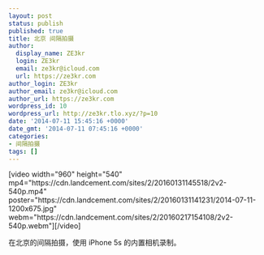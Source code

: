 ```yaml
---
layout: post
status: publish
published: true
title: 北京 间隔拍摄
author:
  display_name: ZE3kr
  login: ZE3kr
  email: ze3kr@icloud.com
  url: https://ze3kr.com
author_login: ZE3kr
author_email: ze3kr@icloud.com
author_url: https://ze3kr.com
wordpress_id: 10
wordpress_url: http://ze3kr.tlo.xyz/?p=10
date: '2014-07-11 15:45:16 +0000'
date_gmt: '2014-07-11 07:45:16 +0000'
categories:
- 间隔拍摄
tags: []
---
```

<p>[video width="960" height="540" mp4="https://cdn.landcement.com/sites/2/20160131145518/2v2-540p.mp4" poster="https://cdn.landcement.com/sites/2/20160131141231/2014-07-11-1200x675.jpg" webm="https://cdn.landcement.com/sites/2/20160217154108/2v2-540p.webm"][/video]</p>
<p>在北京的间隔拍摄，使用 iPhone 5s 的内置相机录制。</p>
